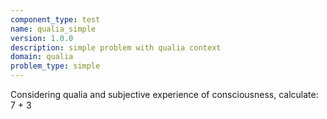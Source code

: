 ```yaml
---
component_type: test
name: qualia_simple
version: 1.0.0
description: simple problem with qualia context
domain: qualia
problem_type: simple
---
```


Considering qualia and subjective experience of consciousness, calculate: 7 + 3

